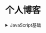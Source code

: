 # 个人博客
<details>
<summary>JavaScript基础</summary>

* [跨域详解及其常见的解决方式](https://github.com/yangrenmu/blog/issues/1)
* [JavaScript中的this](https://github.com/yangrenmu/blog/issues/2)
* [JavaScript中的原型和原型链](https://github.com/yangrenmu/blog/issues/3)
</details>